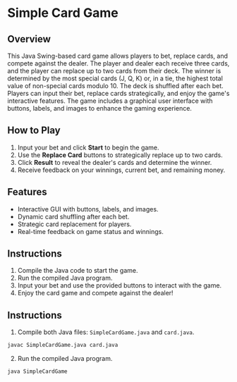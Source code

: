 # Simple Card Game

## Overview

This Java Swing-based card game allows players to bet, replace cards, and compete against the dealer. The player and dealer each receive three cards, and the player can replace up to two cards from their deck. The winner is determined by the most special cards (J, Q, K) or, in a tie, the highest total value of non-special cards modulo 10. The deck is shuffled after each bet. Players can input their bet, replace cards strategically, and enjoy the game's interactive features. The game includes a graphical user interface with buttons, labels, and images to enhance the gaming experience.

## How to Play

1. Input your bet and click **Start** to begin the game.
2. Use the **Replace Card** buttons to strategically replace up to two cards.
3. Click **Result** to reveal the dealer's cards and determine the winner.
4. Receive feedback on your winnings, current bet, and remaining money.

## Features

- Interactive GUI with buttons, labels, and images.
- Dynamic card shuffling after each bet.
- Strategic card replacement for players.
- Real-time feedback on game status and winnings.

## Instructions

1. Compile the Java code to start the game.
2. Run the compiled Java program.
3. Input your bet and use the provided buttons to interact with the game.
4. Enjoy the card game and compete against the dealer!

## Instructions

1. Compile both Java files: `SimpleCardGame.java` and `card.java`.
```bash
javac SimpleCardGame.java card.java
```
2. Run the compiled Java program.
```bash
java SimpleCardGame
```

